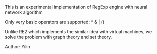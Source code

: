 ﻿This is an experimental implementation of RegExp engine with neural network algorithm

Only very basic operators are supported: * & | ()

Unlike RE2 which implements the similar idea with virtual machines,
we solve the problem with graph theory and set theory.


Author: Yilin